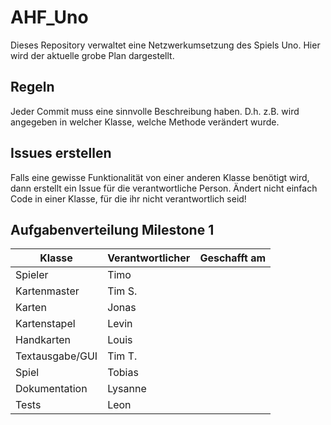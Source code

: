 # AHF_Uno
Dieses Repository verwaltet eine Netzwerkumsetzung des Spiels Uno. 
Hier wird der aktuelle grobe Plan dargestellt. 

## Regeln
Jeder Commit muss eine sinnvolle Beschreibung haben.
D.h. z.B. wird angegeben in welcher Klasse, welche Methode verändert wurde.

## Issues erstellen
Falls eine gewisse Funktionalität von einer anderen Klasse benötigt wird, dann erstellt ein Issue für die verantwortliche Person. 
Ändert nicht einfach Code in einer Klasse, für die ihr nicht verantwortlich seid!

## Aufgabenverteilung Milestone 1
| Klasse | Verantwortlicher | Geschafft am |
| ------ | ---------------- | ------------ |
| Spieler | Timo | |
| Kartenmaster | Tim S. | |
| Karten | Jonas | |
| Kartenstapel | Levin | |
| Handkarten | Louis | |
| Textausgabe/GUI | Tim T. | |
| Spiel | Tobias | |
| Dokumentation | Lysanne | |
| Tests | Leon | |
